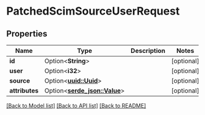 # PatchedScimSourceUserRequest

## Properties

Name | Type | Description | Notes
------------ | ------------- | ------------- | -------------
**id** | Option<**String**> |  | [optional]
**user** | Option<**i32**> |  | [optional]
**source** | Option<[**uuid::Uuid**](uuid::Uuid.md)> |  | [optional]
**attributes** | Option<[**serde_json::Value**](.md)> |  | [optional]

[[Back to Model list]](../README.md#documentation-for-models) [[Back to API list]](../README.md#documentation-for-api-endpoints) [[Back to README]](../README.md)


